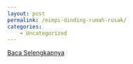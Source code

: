 ```yaml
---
layout: post
permalink: /mimpi-dinding-rumah-rusak/
categories:
    - Uncategorized
---
```


[Baca Selengkapnya](/08)